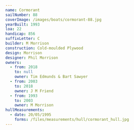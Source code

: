```yaml
---
name: Cormorant
sailNumber: 88
coverImage: /images/boats/cormorant-88.jpg
yearBuilt: 1993
loa: 22
handicap: 856
suffixLetter: C
builder: M Morrison
construction: Cold-moulded Plywood
design: Morrison
designer: Phil Morrison
owners:
  - from: 2018
    to: null
    owner: Tim Edmunds & Bart Sawyer
  - from: 2003
    to: 2018
    owner: J M Friend
  - from: 1993
    to: 2003
    owner: M Morrison
hullMeasurements:
  - date: 20/05/1995
    forms: /files/measurements/hull/cormorant_hull.jpg
---
```

